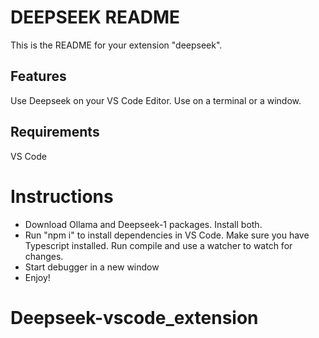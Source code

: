# DEEPSEEK README

This is the README for your extension "deepseek". 

## Features

Use Deepseek on your VS Code Editor. Use on a terminal or a window.

## Requirements

VS Code

# Instructions

* Download Ollama and Deepseek-1 packages. Install both.
* Run "npm i" to install dependencies in VS Code. Make sure you have Typescript installed. Run compile and use a watcher to watch for changes.
* Start debugger in a new window
* Enjoy!

# Deepseek-vscode_extension
